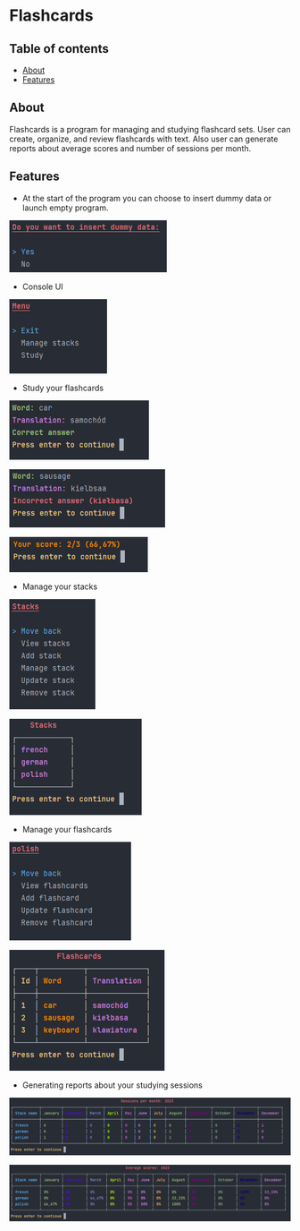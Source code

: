 ﻿# Flashcards

## Table of contents
- [About](#about)
- [Features](#features)

## About
Flashcards is a program for managing and studying flashcard sets.
User can create, organize, and review flashcards with text.
Also user can generate reports about average scores and number of sessions per month.

## Features
- At the start of the program you can choose to insert
dummy data or launch empty program.

![start](/screenshots/1.png)

- Console UI

![menu](/screenshots/2.png)

- Study your flashcards

![correct answer](/screenshots/5.png)

![incorrect answer](/screenshots/6.png)

![summary](/screenshots/7.png)

- Manage your stacks

![stack menu](/screenshots/8.png)

![stack list](/screenshots/9.png)

- Manage your flashcards

![flashcard menu](/screenshots/10.png)

![flashcard list](/screenshots/11.png)

- Generating reports about your studying sessions

![session counter](/screenshots/3.png)

![session score](/screenshots/4.png)